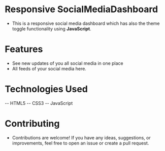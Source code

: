 # Responsive SocialMediaDashboard

- This is a responsive social media dashboard which has also the theme toggle functionality using **JavaScript**.

# Features
- See new updates of you all social media in one place
- All feeds of your social media here.

# Technologies Used
-- HTML5 
-- CSS3 
-- JavaScript 

# Contributing
- Contributions are welcome! If you have any ideas, suggestions, or improvements, feel free to open an issue or create a pull request.
